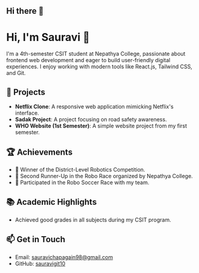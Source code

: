 ## Hi there 👋
# Hi, I'm Sauravi 👋

I'm a 4th-semester CSIT student at Nepathya College, passionate about frontend web development and eager to build user-friendly digital experiences. I enjoy working with modern tools like React.js, Tailwind CSS, and Git.

## 🚀 Projects

- **Netflix Clone**: A responsive web application mimicking Netflix's interface.
- **Sadak Project**: A project focusing on road safety awareness.
- **WHO Website (1st Semester)**: A simple website project from my first semester.

## 🏆 Achievements

- 🏅 Winner of the District-Level Robotics Competition.
- 🥈 Second Runner-Up in the Robo Race organized by Nepathya College.
- 🤖 Participated in the Robo Soccer Race with my team.

## 📚 Academic Highlights

- Achieved good grades in all subjects during my CSIT program.


## 📫 Get in Touch

- Email: sauravichapagain98@gmail.com
- GitHub: [sauravigit10](https://github.com/sauravigit10)
